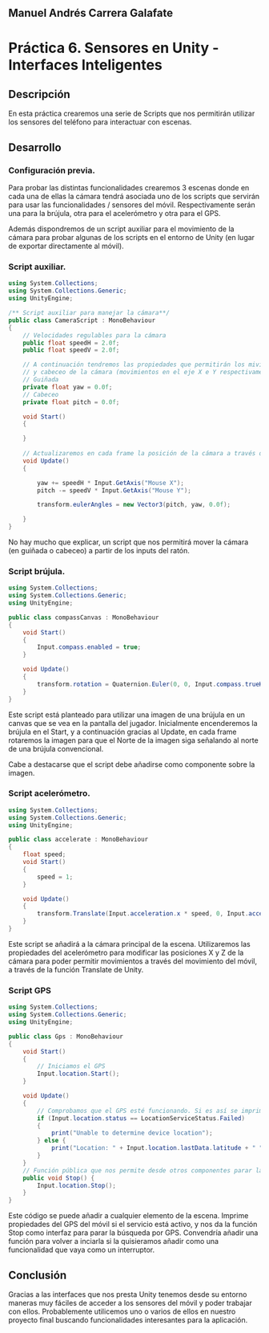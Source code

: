 ## Manuel Andrés Carrera Galafate

# Práctica 6. Sensores en Unity - Interfaces Inteligentes


## Descripción
En esta práctica crearemos una serie de Scripts que nos permitirán utilizar los sensores del teléfono para interactuar con escenas.

## Desarrollo

### Configuración previa.

Para probar las distintas funcionalidades crearemos 3 escenas donde en cada una de ellas la cámara tendrá asociada uno de los scripts que servirán para usar las funcionalidades / sensores del móvil. Respectivamente serán una para la brújula, otra para el acelerómetro y otra para el GPS.

Además dispondremos de un script auxiliar para el movimiento de la cámara para probar algunas de los scripts en el entorno de Unity (en lugar de exportar directamente al móvil).

### Script auxiliar.

```cs
using System.Collections;
using System.Collections.Generic;
using UnityEngine;

/** Script auxiliar para manejar la cámara**/
public class CameraScript : MonoBehaviour
{
    // Velocidades regulables para la cámara
    public float speedH = 2.0f;
    public float speedV = 2.0f;

    // A continuación tendremos las propiedades que permitirán los mivimentos de guiñada
    // y cabeceo de la cámara (movimientos en el eje X e Y respectivamente).
    // Guiñada
    private float yaw = 0.0f;
    // Cabeceo
    private float pitch = 0.0f;

    void Start()
    {

    }
    
    // Actualizaremos en cada frame la posición de la cámara a través del input.
    void Update()
    {

        yaw += speedH * Input.GetAxis("Mouse X");
        pitch -= speedV * Input.GetAxis("Mouse Y");

        transform.eulerAngles = new Vector3(pitch, yaw, 0.0f);

    }
}
```

No hay mucho que explicar, un script que nos permitirá mover la cámara (en guiñada o cabeceo) a partir de los inputs del ratón.

### Script brújula.

```cs
using System.Collections;
using System.Collections.Generic;
using UnityEngine;

public class compassCanvas : MonoBehaviour
{
    void Start()
    {
        Input.compass.enabled = true;
    }

    void Update()
    {
        transform.rotation = Quaternion.Euler(0, 0, Input.compass.trueHeading);
    }
}
```
Este script está planteado para utilizar una imagen de una brújula en un canvas que se vea en la pantalla del jugador. Inicialmente encenderemos la brújula en el Start, y a continuación gracias al Update, en cada frame rotaremos la imagen para que el Norte de la imagen siga señalando al norte de una brújula convencional.

Cabe a destacarse que el script debe añadirse como componente sobre la imagen.

### Script acelerómetro.

```cs
using System.Collections;
using System.Collections.Generic;
using UnityEngine;

public class accelerate : MonoBehaviour
{
    float speed;
    void Start()
    {
        speed = 1;
    }

    void Update()
    {
        transform.Translate(Input.acceleration.x * speed, 0, Input.acceleration.z * speed);
    }
}

```
Este script se añadirá a la cámara principal de la escena. Utilizaremos las propiedades del acelerómetro para modificar las posiciones X y Z de la cámara para poder permitir movimientos a través del movimiento del móvil, a través de la función Translate de Unity.

### Script GPS

```cs
using System.Collections;
using System.Collections.Generic;
using UnityEngine;

public class Gps : MonoBehaviour
{
    void Start()
    {
        // Iniciamos el GPS
        Input.location.Start();
    }

    void Update()
    {
        // Comprobamos que el GPS esté funcionando. Si es así se imprimen varias propiedades que nos proporciona, si no es así, se imprime un mensaje de error.
        if (Input.location.status == LocationServiceStatus.Failed)
        {
            print("Unable to determine device location");
        } else {
            print("Location: " + Input.location.lastData.latitude + " " + Input.location.lastData.longitude + " " + Input.location.lastData.altitude);
        }
    }
    // Función pública que nos permite desde otros componentes parar la detección GPS.
    public void Stop() {
        Input.location.Stop();
    }
}
```

Este código se puede añadir a cualquier elemento de la escena. Imprime propiedades del GPS del móvil si el servicio está activo, y nos da la función Stop como interfaz para parar la búsqueda por GPS. Convendría añadir una función para volver a inciarla si la quisieramos añadir como una funcionalidad que vaya como un interruptor.

## Conclusión

Gracias a las interfaces que nos presta Unity tenemos desde su entorno maneras muy fáciles de acceder a los sensores del móvil y poder trabajar con ellos. Probablemente utilicemos uno o varios de ellos en nuestro proyecto final buscando funcionalidades interesantes para la aplicación.